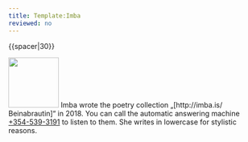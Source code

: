 ```yaml
---
title: Template:Imba
reviewed: no
---
```

{{spacer|30}}
<div class="sans-serif" data-translate=no>
<Image src="Imba.jpg" position="right" width="100"/>
Imba wrote the poetry collection „[http://imba.is/ Beinabrautin]“ in 2018. You can call the automatic answering machine <a href="tel:+3545393191">+354-539-3191</a> to listen to them. She writes in lowercase for stylistic reasons.
</div>
